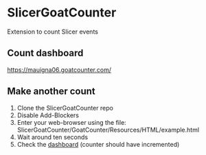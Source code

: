 # SlicerGoatCounter

Extension to count Slicer events

## Count dashboard

https://mauigna06.goatcounter.com/

## Make another count

1. Clone the SlicerGoatCounter repo
1. Disable Add-Blockers
1. Enter your web-browser using the file:
SlicerGoatCounter/GoatCounter/Resources/HTML/example.html
1. Wait around ten seconds
1. Check the <a href="https://mauigna06.goatcounter.com/">dashboard</a> (counter should have incremented)

